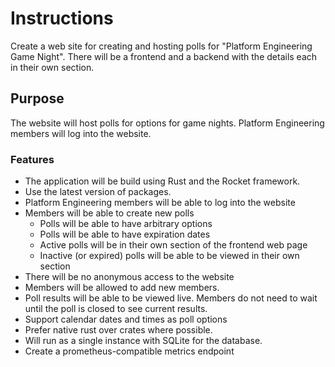 # Instructions
Create a web site for creating and hosting polls for "Platform Engineering Game
Night". There will be a frontend and a backend with the details each in their
own section.

## Purpose
The website will host polls for options for game nights. Platform Engineering
members will log into the website.

### Features
* The application will be build using Rust and the Rocket framework.
* Use the latest version of packages.
* Platform Engineering members will be able to log into the website
* Members will be able to create new polls
  * Polls will be able to have arbitrary options
  * Polls will be able to have expiration dates
  * Active polls will be in their own section of the frontend web page
  * Inactive (or expired) polls will be able to be viewed in their own section
* There will be no anonymous access to the website
* Members will be allowed to add new members.
* Poll results will be able to be viewed live. Members do not need to wait until
  the poll is closed to see current results.
* Support calendar dates and times as poll options
* Prefer native rust over crates where possible.
* Will run as a single instance with SQLite for the database.
* Create a prometheus-compatible metrics endpoint
